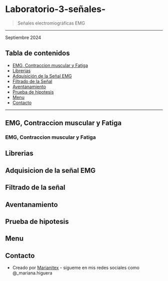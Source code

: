 # Laboratorio-3-señales-
>  Señales electromiográficas EMG
---

Septiembre 2024

## Tabla de contenidos
* [EMG, Contraccion muscular y Fatiga](#emg)
* [Librerias](#librerias)
* [Adquisición de la Señal EMG](#adquisicion)
* [Filtrado de la Señal](#filtro)
* [Aventanamiento](#ventanas)
* [Prueba de hipotesis](#hipotesis)
* [Menu](#menu)
* [Contacto](#contacto)
---
<a name="iemg"></a> 
## EMG, Contraccion muscular y Fatiga

### EMG, Contraccion muscular y Fatiga

<a name="librerias"></a> 
## Librerias


<a name="adquisicion"></a> 
## Adquisicion de la señal EMG



<a name="filtro"></a> 
## Filtrado de la señal


<a name="Ventanas"></a> 
## Aventanamiento



<a name="hipotesis"></a> 
## Prueba de hipotesis




<a name="menu"></a> 
## Menu




<a name="contacto"></a> 
## Contacto
* Creado por [Marianitex](https://github.com/Marianitex) - sígueme en mis redes sociales como @_mariana.higuera
